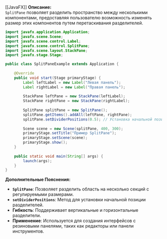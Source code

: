 [[JavaFX]]
**Описание:**  
`SplitPane` позволяет разделить пространство между несколькими компонентами, предоставляя пользователю возможность изменять размер этих компонентов путем перетаскивания разделителей.

```java ignore
import javafx.application.Application;
import javafx.scene.Scene;
import javafx.scene.control.Label;
import javafx.scene.control.SplitPane;
import javafx.scene.layout.StackPane;
import javafx.stage.Stage;

public class SplitPaneExample extends Application {
    
    @Override
    public void start(Stage primaryStage) {
        Label leftLabel = new Label("Левая панель");
        Label rightLabel = new Label("Правая панель");
        
        StackPane leftPane = new StackPane(leftLabel);
        StackPane rightPane = new StackPane(rightLabel);
        
        SplitPane splitPane = new SplitPane();
        splitPane.getItems().addAll(leftPane, rightPane);
        splitPane.setDividerPositions(0.5); // Установка начальной позиции разделителя
        
        Scene scene = new Scene(splitPane, 400, 300);
        primaryStage.setTitle("Пример SplitPane");
        primaryStage.setScene(scene);
        primaryStage.show();
    }
    
    public static void main(String[] args) {
        launch(args);
    }
}
```

**Дополнительные Пояснения:**

- **`SplitPane`**: Позволяет разделить область на несколько секций с регулируемыми размерами.
- **`setDividerPositions`**: Метод для установки начальной позиции разделителей.
- **Гибкость**: Поддерживает вертикальные и горизонтальные разделители.
- **Применение**: Используется для создания интерфейсов с резиновыми панелями, таких как редакторы или панели инструментов.
